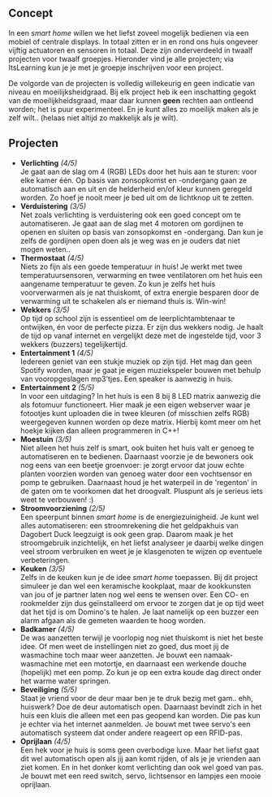 ## Concept

In een *smart home* willen we het liefst zoveel mogelijk bedienen 
via een mobiel of centrale displays. In totaal zitten er in en rond 
ons huis ongeveer vijftig actuatoren en sensoren in totaal. Deze zijn
onderverdeeld in twaalf projecten voor twaalf groepjes. Hieronder
vind je alle projecten; via ItsLearning kun je je met je groepje
inschrijven voor een project.

De volgorde van de projecten is volledig willekeurig en geen indicatie
van niveau en moeilijksheidgraad. Bij elk project heb ik een inschatting
gegokt van de moeilijkheidsgraad, maar daar kunnen **geen** rechten aan
ontleend worden; het is puur experimenteel. En je kunt alles zo moeilijk
maken als je zelf wilt.. (helaas niet altijd zo makkelijk als je wilt).

## Projecten

* **Verlichting** *(4/5)*  
  Je gaat aan de slag om 4 (RGB) LEDs door het huis aan te sturen: voor
  elke kamer één. Op basis van zonsopkomst en -ondergang gaan ze
  automatisch aan en uit en de helderheid en/of kleur kunnen geregeld
  worden. Zo hoef je nooit meer je bed uit om de lichtknop uit te zetten.
* **Verduistering** *(3/5)*  
  Net zoals verlichting is verduistering ook een goed concept om te
  automatiseren. Je gaat aan de slag met 4 motoren om gordijnen
  te openen en sluiten op basis van zonsopkomst en -ondergang.
  Dan kun je zelfs de gordijnen open doen als je weg was en je ouders
  dat niet mogen weten..
* **Thermostaat** *(4/5)*  
  Niets zo fijn als een goede temperatuur in huis! Je werkt met twee
  temperatuursensoren, verwarming en twee ventilatoren om het huis
  een aangename temperatuur te geven. Zo kun je zelfs het huis
  voorverwarmen als je nat thuiskomt, of extra energie besparen door
  de verwarming uit te schakelen als er niemand thuis is. Win-win!
* **Wekkers** *(3/5)*  
  Op tijd op school zijn is essentieel om de leerplichtambtenaar
  te ontwijken, én voor de perfecte pizza. Er zijn dus wekkers nodig.
  Je haalt de tijd op vanaf internet en vergelijkt deze met de 
  ingestelde tijd, voor 3 wekkers (buzzers) tegelijkertijd. 
* **Entertainment 1** *(4/5)*  
  Iedereen geniet van een stukje muziek op zijn tijd. Het mag dan
  geen Spotify worden, maar je gaat je eigen muziekspeler bouwen
  met behulp van vooropgeslagen mp3'tjes. Een speaker is aanwezig
  in huis.
* **Entertainment 2** *(5/5)*  
  In voor een uitdaging? In het huis is een 8 bij 8 LED matrix
  aanwezig die als fotomuur functioneert. Hier maak je een
  eigen webserver waar je fotootjes kunt uploaden die in twee
  kleuren (of misschien zelfs RGB) weergegeven kunnen worden op
  deze matrix. Hierbij komt meer om het hoekje kijken dan alleen
  programmeren in C++!
* **Moestuin** *(3/5)*  
  Niet alleen het huis zelf is smart, ook buiten het huis valt
  er genoeg te automatiseren en te bedienen. Daarnaast voorzie
  je de bewoners ook nog eens van een beetje groenvoer: je
  zorgt ervoor dat jouw echte planten voorzien worden van genoeg
  water door een vochtsensor en pomp te gebruiken. Daarnaast houd
  je het waterpeil in de 'regenton' in de gaten om te voorkomen
  dat het droogvalt. Pluspunt als je serieus iets weet te verbouwen! :)
* **Stroomvoorziening** *(2/5)*  
  Een speerpunt binnen *smart home* is de energiezuinigheid.
  Je kunt wel alles automatiseren: een stroomrekening die het
  geldpakhuis van Dagobert Duck leegzuigt is ook geen grap. Daarom
  maak je het stroomgebruik inzichtelijk, en het liefst analyseer
  je daarbij welke dingen veel stroom verbruiken en weet je je
  klasgenoten te wijzen op eventuele verbeteringen.
* **Keuken** *(3/5)*  
  Zelfs in de keuken kun je de idee *smart home* toepassen. Bij
  dit project simuleer je dan wel een keramische kookplaat, maar
  de kookkunsten van jou of je partner laten nog wel eens te wensen
  over. Een CO- en rookmelder zijn dus geïnstalleerd om ervoor
  te zorgen dat je op tijd weet dat het tijd is om Domino's te halen.
  Je laat namelijk op een buzzer een alarm afgaan als de gemeten 
  waarden te hoog worden.
* **Badkamer** *(4/5)*  
  De was aanzetten terwijl je voorlopig nog niet thuiskomt is niet
  het beste idee. Of men weet de instellingen niet zo goed, dus
  moet jij de wasmachine toch maar weer aanzetten. Je bouwt een
  namaak-wasmachine met een motortje, en daarnaast een werkende 
  douche (hopelijk) met een pomp. Zo kun je op een extra koude dag 
  direct onder het warme water springen.
* **Beveiliging** *(5/5)*  
  Staat je vriend voor de deur maar ben je te druk bezig met
  gam.. ehh, huiswerk? Doe de deur automatisch open. Daarnaast
  bevindt zich in het huis een kluis die alleen met een pas
  geopend kan worden. Die pas kun je echter via het internet
  aanmelden. Je bouwt met twee servo's een automatisch systeem
  dat onder andere reageert op een RFID-pas.
* **Oprijlaan** *(4/5)*  
  Een hek voor je huis is soms geen overbodige luxe. Maar
  het liefst gaat dit wel automatisch open als jij aan komt
  rijden, of als je je vrienden aan ziet komen. En in het donker
  komt verlichting dan ook wel goed van pas. Je bouwt met een
  reed switch, servo, lichtsensor en lampjes een mooie oprijlaan.
